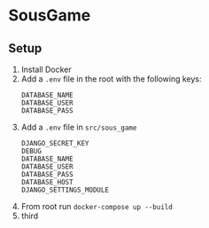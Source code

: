 # SousGame

## Setup
1. Install Docker
1. Add a `.env` file in the root with the following keys:
    ``` 
    DATABASE_NAME 
    DATABASE_USER 
    DATABASE_PASS
    ```
1. Add a `.env` file in `src/sous_game`
    ```
    DJANGO_SECRET_KEY
    DEBUG
    DATABASE_NAME
    DATABASE_USER
    DATABASE_PASS
    DATABASE_HOST
    DJANGO_SETTINGS_MODULE
    ```
1. From root run `docker-compose up --build`
1. third
